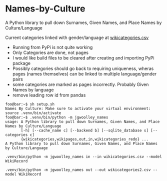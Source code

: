 # Names-by-Culture
A Python library to pull down Surnames, Given Names, and Place Names by Culture/Language

Current categories linked with gender/language at [wikicategories.csv](wikicategories.csv)

- Running from PyPi is not quite working
- Only Categories are done, not pages
- I would like build files to be cleared after creating and importing PyPi package
- Possibly categories should go back to requiring uniqueness, wheras pages (names themselves) can be linked to multiple language/gender pairs
- some categories are marked as pages incorrectly. Probably Given Names by language
- remove leading row id from pandas

```console
foo@bar:~$ sh setup.sh
Names By Culture: Make sure to activate your virtual environment: source .venv/bin/activate
foo@bar:~$ .venv/bin/python -m jgwoolley_names
usage: A Python library to pull down Surnames, Given Names, and Place Names by Culture/Language
       [-h] [--cache_name c] [--backend b] [--sqlite_database s] [--categories c]
       {wikicategories,wikipages,out,in,wikicategories_redo} ...
A Python library to pull down Surnames, Given Names, and Place Names by Culture/Language
```

```console
.venv/bin/python -m jgwoolley_names in --in wikicategories.csv --model WikiRecord
```

```console
.venv/bin/python -m jgwoolley_names out --out wikicategories2.csv --model WikiRecord
```